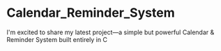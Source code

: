 # Calendar_Reminder_System
I'm excited to share my latest project—a simple but powerful Calendar &amp; Reminder System built entirely in C
